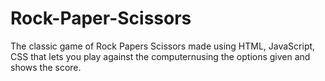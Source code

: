 # Rock-Paper-Scissors

The classic game of Rock Papers Scissors made using HTML, JavaScript, CSS that lets you play against the computernusing the options given and shows the score.
